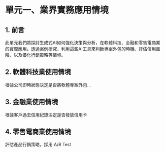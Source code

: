 # 單元一、業界實務應用情境

## 1. 前言
此單元我們將探討生成式AI如何強化決策與分析，在軟體科技、金融和零售電商業的實際應用。透過案例研究，利用這些AI工具來判斷專案外包的時機、評估信用風險，以及優化行銷策略等情境。

## 2. 軟體科技業使用情境
根據公司即時狀態決定是否將軟體專案外包...

## 3. 金融業使用情境
根據客戶過去信用紀錄決定是否發放信用卡

## 4. 零售電商業使用情境
評估產品行銷策略，採用 A/B Test